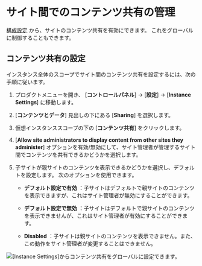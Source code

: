 # サイト間でのコンテンツ共有の管理

<!-- What IS content sharing? What does this mean? What is the default setting and what would changing that allow/disallow? -->

[構成設定](../site-settings-ui-reference.md#advanced) から、サイトのコンテンツ共有を有効にできます。 これをグローバルに制御することもできます。

## コンテンツ共有の設定

インスタンス全体のスコープでサイト間のコンテンツ共有を設定するには、次の手順に従います。

1.  プロダクトメニューを開き、 [**コントロールパネル**] → [**設定**] → [**Instance Settings**] に移動します。

2. [**コンテンツとデータ**] 見出しの下にある [**Sharing**] を選択します。

3.  仮想インスタンススコープの下の [**コンテンツ共有**] をクリックします。

4. [**Allow site administrators to display content from other sites they administer**] オプションを有効/無効にして、サイト管理者が管理するサイト間でコンテンツを共有できるかどうかを選択します。

5.  子サイトが親サイトのコンテンツを表示できるかどうかを選択し、デフォルトを設定します。 次のオプションを使用できます。

      - **デフォルト設定で有効** ：子サイトはデフォルトで親サイトのコンテンツを表示できますが、これはサイト管理者が無効にすることができます。

      - **デフォルト設定で無効** ：子サイトはデフォルトで親サイトのコンテンツを表示できませんが、これはサイト管理者が有効にすることができます。

      - **Disabled** ：子サイトは親サイトのコンテンツを表示できません。また、この動作をサイト管理者が変更することはできません。

![ [Instance Settings]からコンテンツ共有をグローバルに設定できます。](./managing-content-sharing-globally/images/01.png)
